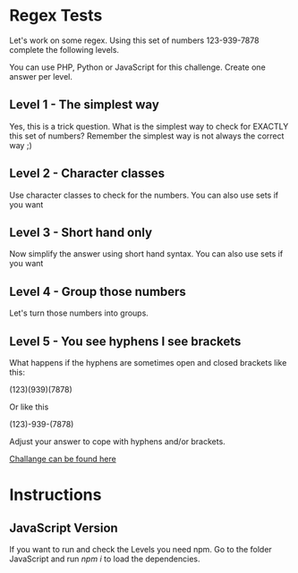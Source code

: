 # Regex Tests
Let's work on some regex. Using this set of numbers 123-939-7878 complete the following levels.

You can use PHP, Python or JavaScript for this challenge.
Create one answer per level.

## Level 1 - The simplest way
Yes, this is a trick question. What is the simplest way to check for EXACTLY this set of numbers? Remember the simplest way is not always the correct way ;)

## Level 2 - Character classes
Use character classes to check for the numbers. You can also use sets if you want

## Level 3 - Short hand only
Now simplify the answer using short hand syntax. You can also use sets if you want

## Level 4 - Group those numbers
Let's turn those numbers into groups.

## Level 5 - You see hyphens I see brackets
What happens if the hyphens are sometimes open and closed brackets like this:

(123)(939)(7878)

Or like this

(123)-939-(7878)

Adjust your answer to cope with hyphens and/or brackets.

[Challange can be found here](https://codechallenges.howtocodewell.net/2020/july)

# Instructions
## JavaScript Version
If you want to run and check the Levels you need npm. Go to the folder JavaScript and run *npm i* to load the dependencies. 